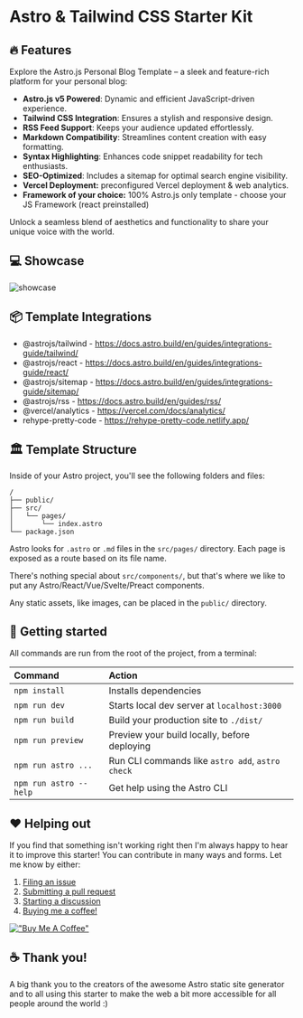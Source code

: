 # Astro & Tailwind CSS Starter Kit

## 🔥 Features

Explore the Astro.js Personal Blog Template – a sleek and feature-rich platform for your personal blog:

- **Astro.js v5 Powered**: Dynamic and efficient JavaScript-driven experience.
- **Tailwind CSS Integration**: Ensures a stylish and responsive design.
- **RSS Feed Support**: Keeps your audience updated effortlessly.
- **Markdown Compatibility**: Streamlines content creation with easy formatting.
- **Syntax Highlighting**: Enhances code snippet readability for tech enthusiasts.
- **SEO-Optimized**: Includes a sitemap for optimal search engine visibility.
- **Vercel Deployment:** preconfigured Vercel deployment & web analytics.
- **Framework of your choice:** 100% Astro.js only template - choose your JS Framework (react preinstalled)

Unlock a seamless blend of aesthetics and functionality to share your unique voice with the world.

## 💻 Showcase

![showcase](/public/showcase.png 'AstroPress - Tech Blog Template')

## 📦 Template Integrations

- @astrojs/tailwind - https://docs.astro.build/en/guides/integrations-guide/tailwind/
- @astrojs/react - https://docs.astro.build/en/guides/integrations-guide/react/
- @astrojs/sitemap - https://docs.astro.build/en/guides/integrations-guide/sitemap/
- @astrojs/rss - https://docs.astro.build/en/guides/rss/
- @vercel/analytics - https://vercel.com/docs/analytics/
- rehype-pretty-code - https://rehype-pretty-code.netlify.app/

## 🏛️ Template Structure

Inside of your Astro project, you'll see the following folders and files:

```
/
├── public/
├── src/
│   └── pages/
│       └── index.astro
└── package.json
```

Astro looks for `.astro` or `.md` files in the `src/pages/` directory. Each page is exposed as a route based on its file name.

There's nothing special about `src/components/`, but that's where we like to put any Astro/React/Vue/Svelte/Preact components.

Any static assets, like images, can be placed in the `public/` directory.

## 🚀 Getting started

All commands are run from the root of the project, from a terminal:

| Command                | Action                                           |
| :--------------------- | :----------------------------------------------- |
| `npm install`          | Installs dependencies                            |
| `npm run dev`          | Starts local dev server at `localhost:3000`      |
| `npm run build`        | Build your production site to `./dist/`          |
| `npm run preview`      | Preview your build locally, before deploying     |
| `npm run astro ...`    | Run CLI commands like `astro add`, `astro check` |
| `npm run astro --help` | Get help using the Astro CLI                     |


## ❤️ Helping out

If you find that something isn't working right then I'm always happy to hear it to improve this starter! You can contribute in many ways and forms. Let me know by either:

1. [Filing an issue](https://github.com/nicdun/astro-tech-blog/issues)
2. [Submitting a pull request](https://github.com/nicdun/astro-tech-blog/pulls)
3. [Starting a discussion](https://github.com/nicdun/astro-tech-blog/discussions)
4. [Buying me a coffee!](https://www.buymeacoffee.com/nicdun)

[!["Buy Me A Coffee"](https://www.buymeacoffee.com/assets/img/custom_images/orange_img.png)](https://www.buymeacoffee.com/nicdun)

## ☕ Thank you!
A big thank you to the creators of the awesome Astro static site generator and to all using this starter to make the web a bit more accessible for all people around the world :)
